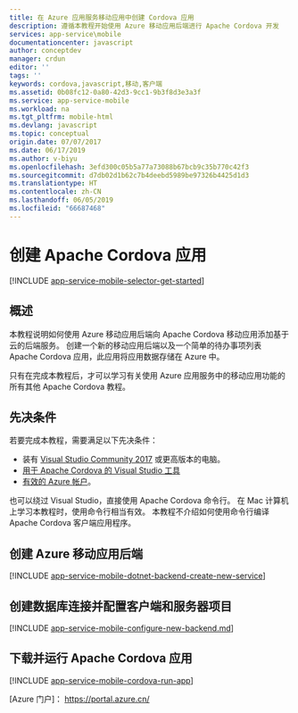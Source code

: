 ```yaml
---
title: 在 Azure 应用服务移动应用中创建 Cordova 应用
description: 遵循本教程开始使用 Azure 移动应用后端进行 Apache Cordova 开发
services: app-service\mobile
documentationcenter: javascript
author: conceptdev
manager: crdun
editor: ''
tags: ''
keywords: cordova,javascript,移动,客户端
ms.assetid: 0b08fc12-0a80-42d3-9cc1-9b3f8d3e3a3f
ms.service: app-service-mobile
ms.workload: na
ms.tgt_pltfrm: mobile-html
ms.devlang: javascript
ms.topic: conceptual
origin.date: 07/07/2017
ms.date: 06/17/2019
ms.author: v-biyu
ms.openlocfilehash: 3efd300c05b5a77a73088b67bcb9c35b770c42f3
ms.sourcegitcommit: d7db02d1b62c7b4deebd5989be97326b4425d1d3
ms.translationtype: HT
ms.contentlocale: zh-CN
ms.lasthandoff: 06/05/2019
ms.locfileid: "66687468"
---
```

# <a name="create-an-apache-cordova-app"></a>创建 Apache Cordova 应用
[!INCLUDE [app-service-mobile-selector-get-started](../../includes/app-service-mobile-selector-get-started.md)]

## <a name="overview"></a>概述
本教程说明如何使用 Azure 移动应用后端向 Apache Cordova 移动应用添加基于云的后端服务。  创建一个新的移动应用后端以及一个简单的待办事项列表  Apache Cordova 应用，此应用将应用数据存储在 Azure 中。

只有在完成本教程后，才可以学习有关使用 Azure 应用服务中的移动应用功能的所有其他 Apache Cordova 教程。

## <a name="prerequisites"></a>先决条件
若要完成本教程，需要满足以下先决条件：

* 装有 [Visual Studio Community 2017] 或更高版本的电脑。
* [用于 Apache Cordova 的 Visual Studio 工具]
* [有效的 Azure 帐户](https://www.azure.cn/pricing/1rmb-trial/)。

也可以绕过 Visual Studio，直接使用 Apache Cordova 命令行。  在 Mac 计算机上学习本教程时，使用命令行相当有效。  本教程不介绍如何使用命令行编译 Apache Cordova 客户端应用程序。

## <a name="create-an-azure-mobile-app-backend"></a>创建 Azure 移动应用后端
[!INCLUDE [app-service-mobile-dotnet-backend-create-new-service](../../includes/app-service-mobile-dotnet-backend-create-new-service.md)]

## <a name="create-a-database-connection-and-configure-the-client-and-server-project"></a>创建数据库连接并配置客户端和服务器项目
[!INCLUDE [app-service-mobile-configure-new-backend.md](../../includes/app-service-mobile-configure-new-backend.md)]

## <a name="download-and-run-the-apache-cordova-app"></a>下载并运行 Apache Cordova 应用
[!INCLUDE [app-service-mobile-cordova-run-app](../../includes/app-service-mobile-cordova-run-app.md)]
<!-- URLs -->
[Azure 门户]： https://portal.azure.cn/

[Visual Studio Community 2017]: http://www.visualstudio.com/
[用于 Apache Cordova 的 Visual Studio 工具]: https://www.visualstudio.com/features/cordova-vs.aspx
